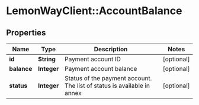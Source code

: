 # LemonWayClient::AccountBalance

## Properties
Name | Type | Description | Notes
------------ | ------------- | ------------- | -------------
**id** | **String** | Payment account ID | [optional] 
**balance** | **Integer** | Payment account balance | [optional] 
**status** | **Integer** | Status of the payment account.  The list of status is available in annex | [optional] 


